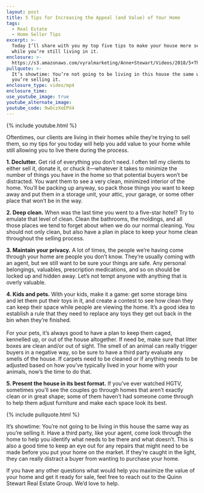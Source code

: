```yaml
---
layout: post
title: 5 Tips for Increasing the Appeal (and Value) of Your Home
tags:
  - Real Estate
  - Home Seller Tips
excerpt: >-
  Today I’ll share with you my top five tips to make your house more sellable
  while you’re still living in it.
enclosure: >-
  https://s3.amazonaws.com/vyralmarketing/Anne+Stewart/Videos/2018/5+Things+That+Will+Help+Sell+Your+Home+-+Portland+Real+Estate+Agent.mp4
pullquote: >-
  It’s showtime: You’re not going to be living in this house the same way as
  you’re selling it.
enclosure_type: video/mp4
enclosure_time:
use_youtube_image: true
youtube_alternate_image:
youtube_code: 9wOczXeEPX4
---
```


{% include youtube.html %}

Oftentimes, our clients are living in their homes while they’re trying to sell them, so my tips for you today will help you add value to your home while still allowing you to live there during the process.

**1. Declutter.** Get rid of everything you don’t need. I often tell my clients to either sell it, donate it, or chuck it—whatever it takes to minimize the number of things you have in the home so that potential buyers won’t be distracted. You want them to see a very clean, minimized interior of the home. You’ll be packing up anyway, so pack those things you want to keep away and put them in a storage unit, your attic, your garage, or some other place that won’t be in the way.&nbsp;

**2. Deep clean.** When was the last time you went to a five-star hotel? Try to emulate that level of clean. Clean the bathrooms, the moldings, and all those places we tend to forget about when we do our normal cleaning. You should not only clean, but also have a plan in place to keep your home clean throughout the selling process.

**3. Maintain your privacy.** A lot of times, the people we’re having come through your home are people you don’t know. They’re usually coming with an agent, but we still want to be sure your things are safe. Any personal belongings, valuables, prescription medications, and so on should be locked up and hidden away. Let’s not tempt anyone with anything that is overly valuable.

**4. Kids and pets.** With your kids, make it a game: get some storage bins and let them put their toys in it, and create a contest to see how clean they can keep their space while people are viewing the home. It’s a good idea to establish a rule that they need to replace any toys they get out back in the bin when they’re finished.<br><br>For your pets, it’s always good to have a plan to keep them caged, kennelled up, or out of the house altogether. If need be, make sure that litter boxes are clean and/or out of sight. The smell of an animal can really trigger buyers in a negative way, so be sure to have a third party evaluate any smells of the house. If carpets need to be cleaned or if anything needs to be adjusted based on how you’ve typically lived in your home with your animals, now’s the time to do that.

**5. Present the house in its best format.** If you’ve ever watched HGTV, sometimes you’ll see the couples go through homes that aren’t exactly clean or in great shape; some of them haven’t had someone come through to help them adjust furniture and make each space look its best.

{% include pullquote.html %}

It’s showtime: You’re not going to be living in this house the same way as you’re selling it. Have a third party, like your agent, come look through the home to help you identify what needs to be there and what doesn’t. This is also a good time to keep an eye out for any repairs that might need to be made before you put your home on the market. If they’re caught in the light, they can really distract a buyer from wanting to purchase your home.

If you have any other questions what would help you maximize the value of your home and get it ready for sale, feel free to reach out to the Quinn Stewart Real Estate Group. We’d love to help.

&nbsp;